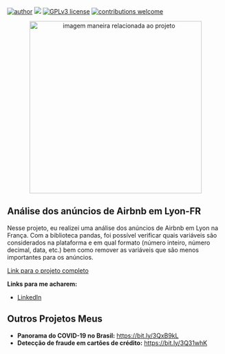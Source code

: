 [![author](https://img.shields.io/badge/author-MatheusGS-red.svg)](https://www.linkedin.com/in/mgsaraiva/) [![](https://img.shields.io/badge/python-3.7+-blue.svg)](https://www.python.org/downloads/release/python-365/) [![GPLv3 license](https://img.shields.io/badge/License-GPLv3-blue.svg)](http://perso.crans.org/besson/LICENSE.html) [![contributions welcome](https://img.shields.io/badge/contributions-welcome-brightgreen.svg?style=flat)](https://github.com/matheusgsaraiva?tab=repositories)

<p align="center">
  <img src="https://img.freepik.com/free-photo/abstract-background-with-low-poly-design_1048-8478.jpg?w=900&t=st=1659433135~exp=1659433735~hmac=9199e1b68f6877282f961b5b52a4d3062224646f3839980f4a627e9a9ab2f956" alt="imagem maneira relacionada ao projeto"height=400px >
</p>

## Análise dos anúncios de Airbnb em Lyon-FR

Nesse projeto, eu realizei uma análise dos anúncios de Airbnb em Lyon na França. Com a biblioteca pandas, foi possível verificar quais variáveis são considerados na plataforma e em qual formato (número inteiro, número decimal, data, etc.) bem como remover as variáveis que são menos importantes para os anúncios.

[Link para o projeto completo](https://github.com/matheusgsaraiva/Airbnb_Lyon_proj/blob/main/10_2_Projeto_1_Analisando_os_Dados_do_Airbnb.ipynb)

**Links para me acharem:**
* [LinkedIn](https://www.linkedin.com/in/mgsaraiva/)


## Outros Projetos Meus
* **Panorama do COVID-19 no Brasil:** https://bit.ly/3QxB9kL
* **Detecção de fraude em cartões de crédito:** https://bit.ly/3Q31whK
